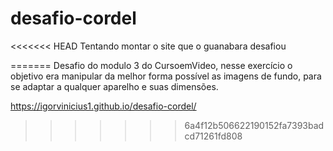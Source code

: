 # desafio-cordel
<<<<<<< HEAD
Tentando montar o site que o guanabara desafiou

=======
 Desafio do modulo 3 do CursoemVideo, nesse exercício o objetivo era manipular da melhor forma possível as imagens de fundo, para se adaptar a qualquer aparelho e suas dimensões. 
 
 https://igorvinicius1.github.io/desafio-cordel/
>>>>>>> 6a4f12b506622190152fa7393badcd71261fd808

